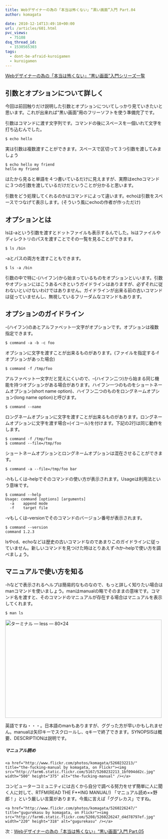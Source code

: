 ```yaml
---
title: Webデザイナーの為の「本当は怖くない」“黒い画面”入門 Part.04
author: komagata

date: 2010-12-14T13:49:18+00:00
url: /articles/601.html
pvc_views:
  - 75108
dsq_thread_id:
  - 1530565303
tags:
  - dont-be-afraid-kuroigamen
  - kuroigamen
---
```

[Webデザイナーの為の「本当は怖くない」“黒い画面”入門シリーズ一覧][1]

## 引数とオプションについて詳しく

今回は前回触りだけ説明した引数とオプションについてしっかり見ていきたいと思います。これが出来れば“黒い画面”用のフリーソフトを使う準備完了です。

引数はコマンドに渡す文字列です。コマンドの後にスペースを一個いれて文字を打ち込むんでした。

    $ echo hello

実は引数は複数渡すことができます。スペースで区切って３つ引数を渡してみましょう

    $ echo hello my friend
    hello my friend

はたから見ると単語を４つ書いているだけに見えますが、実際はechoコマンドに３つの引数を渡しているだけだということが分かると思います。

引数をどう処理してくれるのかはコマンドによって違います。echoは引数をスペースでつなげて表示します。(そういう風にechoの作者が作っただけ)

## オプションとは

lsは-aという引数を渡すとドットファイルも表示するんでした。lsはファイルやディレクトリのパスを渡すことでその一覧を見ることができます。

    $ ls /bin

-aとパスの両方を渡すこともできます。

    $ ls -a /bin

引数の中で特に-(ハイフン)から始まっているものをオプションといいます。引数やオプションにはこうあるべきというガイドラインはありますが、必ずそれに従わないといけないわけではありません。ガイドラインが出来る前の古いコマンドは従っていませんし、無視しているフリーダムなコマンドもあります。

## オプションのガイドライン

-(ハイフン)のあとアルファベット一文字がオプションです。オプションは複数指定できます。

    $ command -a -b -c foo

オプションに文字を渡すことが出来るものがあります。(ファイルを指定する-fオプションがあった場合)

    $ command -f /tmp/foo

アルファベット一文字だと覚えにくいので、&#8211;(ハイフン二つ)から始まる同じ機能を持つオプションがある場合があります。ハイフン一つのものをショートネームオプション(short name option)、ハイフン二つのものをロングネームオプション(long name option)と呼びます。

    $ command --name

ロングネームオプションに文字を渡すことが出来るものがあります。ロングネームオプションに文字を渡す場合=(イコール)を付けます。下記の2行は同じ動作をします。

    $ command -f /tmp/foo
    $ command --file=/tmp/foo

ショートネームオプションとロングネームオプションは混在させることができます。

    $ command -a --file=/tmp/foo bar

-hもしくは&#8211;helpでそのコマンドの使い方が表示されます。Usageは利用法という意味です。

    $ command --help
    Usage: command [options] [arguments]
      -a    append mode
      -f    target file

-vもしくは&#8211;versionでそのコマンドのバージョン番号が表示されます。

    $ command --version
    command 1.2.3

lsやcd、echoなどは歴史の古いコマンドなのであまりこのガイドラインに従っていません。新しいコマンドを見つけた時はとりあえず-hか&#8211;helpで使い方を調べましょう。

## マニュアルで使い方を知る

-hなどで表示されるヘルプは簡易的なものなので、もっと詳しく知りたい場合はmanコマンドを使いましょう。manはmanualの略でそのままの意味です。コマンド名を渡すと、そのコマンドのマニュアルが存在する場合はマニュアルを表示してくれます。

    $ man ls


  <a href="http://www.flickr.com/photos/komagata/5260201731/" title="ターミナル — less — 80×24 by komagata, on Flickr"><img src="http://farm6.static.flickr.com/5288/5260201731_eb810e4c94.jpg" width="500" height="313" alt="ターミナル — less — 80×24" /></a>


英語ですね・・・。日本語のmanもありますが、ググった方が早いかもしれません。manualは矢印キーでスクロールし、qキーで終了できます。SYNOPSISは概要、DESCRIPTIONは説明です。

<div class="tips">
  <h5>
    マニュアル読め
  </h5>


    <a href="http://www.flickr.com/photos/komagata/5260232213/" title="the-fucking-manual by komagata, on Flickr"><img src="http://farm6.static.flickr.com/5167/5260232213_1bf094dd2c.jpg" width="500" height="375" alt="the-fucking-manual" /></a>


  <p>
    コンピューターコミュニティには古くから自分で調べる努力をせず簡単に人に聞く人に対して、RTFM(READ THE F**ING MANUAL!) 「マニュアル読め××野郎！」という厳しい言葉があります。今風に言えば「ググレカス」ですね。



    <a href="http://www.flickr.com/photos/komagata/5260226247/" title="gugurekasu by komagata, on Flickr"><img src="http://farm6.static.flickr.com/5208/5260226247_d4d78797ef.jpg" width="220" height="318" alt="gugurekasu" /></a>

</div>

次：[Webデザイナーの為の「本当は怖くない」“黒い画面”入門 Part.05][2]

 [1]: http://fjord.jp/tag/dont-be-afraid-kuroigamen
 [2]: http://fjord.jp/love/617.html
